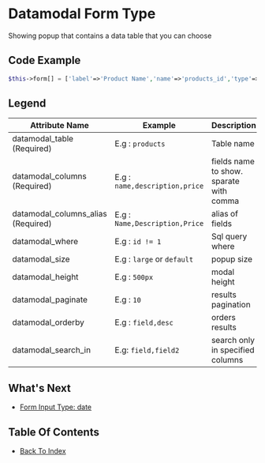 # Datamodal Form Type
Showing popup that contains a data table that you can choose

## Code Example
```php
$this->form[] = ['label'=>'Product Name','name'=>'products_id','type'=>'datamodal','datamodal_table'=>'products','datamodal_where'=>'','datamodal_columns'=>'name,description,price','datamodal_columns_alias'=>'Name,Description,Price','required'=>true];	
```
## Legend
| Attribute Name | Example | Description
| -------------- | ----------- | --------- |
| datamodal_table (Required) | E.g : `products` | Table name |
| datamodal_columns (Required) | E.g : `name,description,price` | fields name to show. sparate with comma |
| datamodal_columns_alias (Required) | E.g : `Name,Description,Price` | alias of fields |
| datamodal_where | E.g : `id != 1` | Sql query where |
| datamodal_size | E.g : `large` or `default` | popup size |
| datamodal_height | E.g : `500px` | modal height |
| datamodal_paginate | E.g : `10` | results pagination |
| datamodal_orderby | E.g : `field,desc` | orders results |
| datamodal_search_in | E.g: `field,field2` | search only in specified columns

## What's Next
- [Form Input Type: date](./form-date.md)

## Table Of Contents
- [Back To Index](./index.md)
